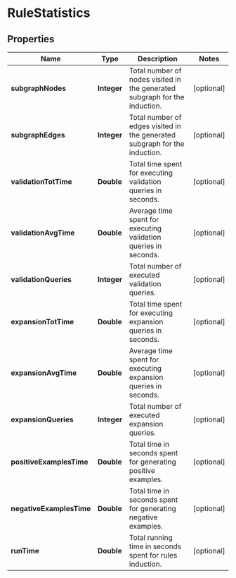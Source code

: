 
# RuleStatistics

## Properties
Name | Type | Description | Notes
------------ | ------------- | ------------- | -------------
**subgraphNodes** | **Integer** | Total number of nodes visited in the generated subgraph for the induction. |  [optional]
**subgraphEdges** | **Integer** | Total number of edges visited in the generated subgraph for the induction. |  [optional]
**validationTotTime** | **Double** | Total time spent for executing validation queries in seconds. |  [optional]
**validationAvgTime** | **Double** | Average time spent for executing validation queries in seconds. |  [optional]
**validationQueries** | **Integer** | Total number of executed validation queries. |  [optional]
**expansionTotTime** | **Double** | Total time spent for executing expansion queries in seconds. |  [optional]
**expansionAvgTime** | **Double** | Average time spent for executing expansion queries in seconds. |  [optional]
**expansionQueries** | **Integer** | Total number of executed expansion queries. |  [optional]
**positiveExamplesTime** | **Double** | Total time in seconds spent for generating positive examples. |  [optional]
**negativeExamplesTime** | **Double** | Total time in seconds spent for generating negative examples. |  [optional]
**runTime** | **Double** | Total running time in seconds spent for rules induction. |  [optional]



